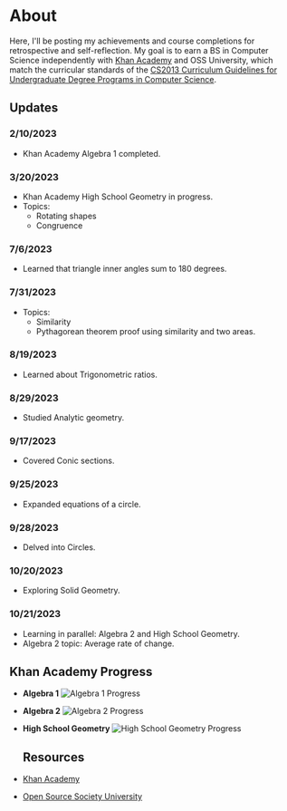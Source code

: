 # About
Here, I'll be posting my achievements and course completions for retrospective and self-reflection. My goal is to earn a BS in Computer Science independently with [Khan Academy](#KhanAcademy) and OSS University, which match the curricular standards of the [CS2013 Curriculum Guidelines for Undergraduate Degree Programs in Computer Science](https://github.com/ossu/computer-science/blob/master/CURRICULAR_GUIDELINES.md).

## Updates

### 2/10/2023
- Khan Academy Algebra 1 completed.

### 3/20/2023
- Khan Academy High School Geometry in progress.
- Topics:
  - Rotating shapes
  - Congruence

### 7/6/2023
- Learned that triangle inner angles sum to 180 degrees.

### 7/31/2023
- Topics:
  - Similarity
  - Pythagorean theorem proof using similarity and two areas.

### 8/19/2023
- Learned about Trigonometric ratios.

### 8/29/2023
- Studied Analytic geometry.

### 9/17/2023
- Covered Conic sections.

### 9/25/2023
- Expanded equations of a circle.

### 9/28/2023
- Delved into Circles.

### 10/20/2023
- Exploring Solid Geometry.

### 10/21/2023
- Learning in parallel: Algebra 2 and High School Geometry.
- Algebra 2 topic: Average rate of change.



## Khan Academy Progress
- **Algebra 1**
  ![Algebra 1 Progress](https://progress-bar.dev/97/?scale=100&title=&width=90&color=babaca&suffix=%)

- **Algebra 2**
  ![Algebra 2 Progress](https://progress-bar.dev/3/?scale=100&title=&width=90&color=babaca&suffix=%)

- **High School Geometry**
  ![High School Geometry Progress](https://progress-bar.dev/84/?scale=100&title=&width=90&color=babaca&suffix=%)


  ## Resources
- <a name="KhanAcademy">[Khan Academy](https://www.khanacademy.org/profile/me/courses)</a>
- [Open Source Society University](https://github.com/ossu/computer-science)
